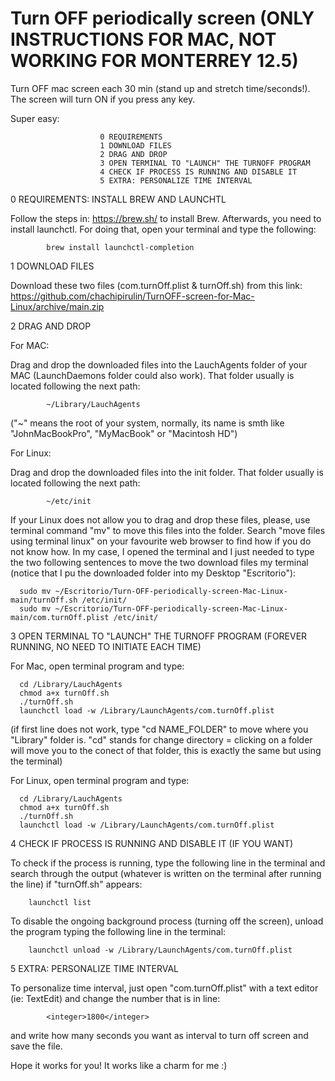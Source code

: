 # Turn OFF periodically screen (ONLY INSTRUCTIONS FOR MAC, NOT WORKING FOR MONTERREY 12.5)
Turn OFF mac screen each 30 min (stand up and stretch time/seconds!). The screen will turn ON if you press any key.



Super easy:

                        0 REQUIREMENTS 
                        1 DOWNLOAD FILES
                        2 DRAG AND DROP
                        3 OPEN TERMINAL TO "LAUNCH" THE TURNOFF PROGRAM 
                        4 CHECK IF PROCESS IS RUNNING AND DISABLE IT 
                        5 EXTRA: PERSONALIZE TIME INTERVAL

0 REQUIREMENTS: INSTALL BREW AND LAUNCHTL

Follow the steps in: https://brew.sh/ to install Brew.
Afterwards, you need to install launchctl. For doing that, open your terminal and type the following:

            brew install launchctl-completion


1 DOWNLOAD FILES

 Download these two files (com.turnOff.plist & turnOff.sh) from this link:
              https://github.com/chachipirulin/TurnOFF-screen-for-Mac-Linux/archive/main.zip
            

2 DRAG AND DROP

For MAC:

Drag and drop the downloaded files into the LauchAgents folder of your MAC (LaunchDaemons folder could also work). That folder usually is located following the next path:

            ~/Library/LauchAgents
            
("~" means the root of your system, normally, its name is smth like "JohnMacBookPro", "MyMacBook" or "Macintosh HD")

For Linux:


Drag and drop the downloaded files into the init folder. That folder usually is located following the next path:

            ~/etc/init 
If your Linux does not allow you to drag and drop these files, please, use terminal command "mv" to move this files into the folder.
Search "move files using terminal linux" on your favourite web browser to find how if you do not know how. In my case, I opened the terminal and I just needed to type the two following sentences to move the two download files my terminal (notice that I pu the downloaded folder into my Desktop "Escritorio"):

      sudo mv ~/Escritorio/Turn-OFF-periodically-screen-Mac-Linux-main/turnOff.sh /etc/init/
      sudo mv ~/Escritorio/Turn-OFF-periodically-screen-Mac-Linux-main/com.turnOff.plist /etc/init/


3 OPEN TERMINAL TO "LAUNCH" THE TURNOFF PROGRAM (FOREVER RUNNING, NO NEED TO INITIATE EACH TIME)

For Mac, open terminal program and type:

      cd /Library/LauchAgents
      chmod a+x turnOff.sh
      ./turnOff.sh    
      launchctl load -w /Library/LaunchAgents/com.turnOff.plist
      
(if first line does not work, type "cd NAME_FOLDER" to move where you "Library" folder is. "cd" stands for change directory = clicking on a folder will move you to the conect of that folder, this is exactly the same but using the terminal)

For Linux, open terminal program and type:

      cd /Library/LauchAgents
      chmod a+x turnOff.sh
      ./turnOff.sh    
      launchctl load -w /Library/LaunchAgents/com.turnOff.plist
4 CHECK IF PROCESS IS RUNNING AND DISABLE IT (IF YOU WANT)

To check if the process is running, type the following line in the terminal and search through the output (whatever is written on the terminal after running the line) if "turnOff.sh" appears:

        launchctl list


To disable the ongoing background process (turning off the screen), unload the program typing the following line in the terminal:

        launchctl unload -w /Library/LaunchAgents/com.turnOff.plist
        
5 EXTRA: PERSONALIZE TIME INTERVAL  

To personalize time interval, just open "com.turnOff.plist" with a text editor (ie: TextEdit) and change the number that is in line:
      
            <integer>1800</integer>

and write how many seconds you want as interval to turn off screen and save the file.

Hope it works for you! It works like a charm for me :)
